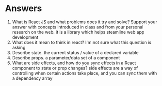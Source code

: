 # Answers

1. What is React JS and what problems does it try and solve? Support your answer with concepts introduced in class and from your personal research on the web.
    it is a library which helps steamline web app development
1. What does it mean to think in react?
    I'm not sure what this question is asking
1. Describe state.
    the current status / value of a declared variable
1. Describe props.
    a parameter/data set of a component
1. What are side effects, and how do you sync effects in a React component to state or prop changes?
    side effects are a way of controlling when certain actions take place, and you can sync them with a dependency array